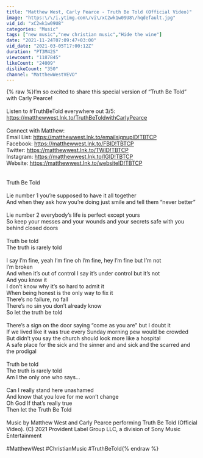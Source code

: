 ```yaml
---
title: "Matthew West, Carly Pearce - Truth Be Told (Official Video)"
image: "https:\/\/i.ytimg.com\/vi\/xC2wk1w09U8\/hqdefault.jpg"
vid_id: "xC2wk1w09U8"
categories: "Music"
tags: ["new music","new christian music","Hide the wine"]
date: "2021-11-24T07:09:47+03:00"
vid_date: "2021-03-05T17:00:12Z"
duration: "PT3M42S"
viewcount: "1187845"
likeCount: "24009"
dislikeCount: "350"
channel: "MatthewWestVEVO"
---
```

{% raw %}I’m so excited to share this special version of “Truth Be Told” with Carly Pearce!<br /><br />Listen to #TruthBeTold everywhere out 3/5: <a rel="nofollow" target="blank" href="https://matthewwest.lnk.to/TruthBeToldwithCarlyPearce">https://matthewwest.lnk.to/TruthBeToldwithCarlyPearce</a><br /><br />Connect with Matthew: <br />Email List: <a rel="nofollow" target="blank" href="https://matthewwest.lnk.to/emailsignupID!TBTCP">https://matthewwest.lnk.to/emailsignupID!TBTCP</a><br />Facebook: <a rel="nofollow" target="blank" href="https://matthewwest.lnk.to/FBID!TBTCP">https://matthewwest.lnk.to/FBID!TBTCP</a><br />Twitter: <a rel="nofollow" target="blank" href="https://matthewwest.lnk.to/TWID!TBTCP">https://matthewwest.lnk.to/TWID!TBTCP</a><br />Instagram: <a rel="nofollow" target="blank" href="https://matthewwest.lnk.to/IGID!TBTCP">https://matthewwest.lnk.to/IGID!TBTCP</a><br />Website: <a rel="nofollow" target="blank" href="https://matthewwest.lnk.to/websiteID!TBTCP">https://matthewwest.lnk.to/websiteID!TBTCP</a><br /><br /><br />Truth Be Told<br /><br />Lie number 1 you’re supposed to have it all together<br />And when they ask how you’re doing just smile and tell them “never better”<br /><br />Lie number 2 everybody’s life is perfect except yours<br />So keep your messes and your wounds and your secrets safe with you behind closed doors<br /><br />Truth be told<br />The truth is rarely told<br /><br />I say I’m fine, yeah I’m fine oh I’m fine, hey I’m fine but I’m not<br />I’m broken<br />And when it’s out of control I say it’s under control but it’s not<br />And you know it<br />I don’t know why it’s so hard to admit it<br />When being honest is the only way to fix it<br />There’s no failure, no fall<br />There’s no sin you don’t already know<br />So let the truth be told<br /><br />There’s a sign on the door saying “come as you are” but I doubt it<br />If we lived like it was true every Sunday morning pew would be crowded<br />But didn’t you say the church should look more like a hospital<br />A safe place for the sick and the sinner and and sick and the scarred and the prodigal<br /><br />Truth be told<br />The truth is rarely told<br />Am I the only one who says...<br /><br />Can I really stand here unashamed<br />And know that you love for me won’t change<br />Oh God If that’s really true<br />Then let the Truth Be Told<br /><br />Music by Matthew West and Carly Pearce performing Truth Be Told (Official Video). (C) 2021 Provident Label Group LLC, a division of Sony Music Entertainment<br /><br />#MatthewWest #ChristianMusic #TruthBeTold{% endraw %}
